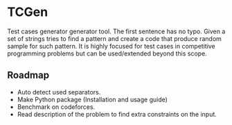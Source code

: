 # TCGen

Test cases generator generator tool. The first sentence has no typo.
Given a set of strings tries to find a pattern and create a code that produce random sample for such pattern.
It is highly focused for test cases in competitive programming problems but can be used/extended beyond this scope.


## Roadmap

+ Auto detect used separators.
+ Make Python package (Installation and usage guide)
+ Benchmark on codeforces.
+ Read description of the problem to find extra constraints on the input.
